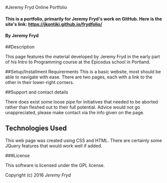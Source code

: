 #Jeremy Fryd Online Portfolio

#### This is a portfolio, primarily for Jeremy Fryd's work on GitHub. Here is the site's link: https://jkontiki.github.io/frydfolio/

#### By Jeremy Fryd

##Description

This page features the material developed by Jeremy Fryd in the early part of his Intro to Programming course at the Epicodus school in Portland.

##Setup/Installment Requirerments
This is a basic website, most should be able to navigate with ease. There are two pages, each with a link to the other in their lower-right corners.

##Support and contact details

There does exist some loose pipe for initiatives that needed to be aborted rather than fleshed out to their full potential. Advice would not go unappreciated, please make contact via the info given on the page.

## Technologies Used

This web page was created using CSS and HTML. There are certainly some JQuery features that would work well if added.

###License

This software is licensed under the GPL license.

Copyright (c) 2016 _Jeremy Fryd_
